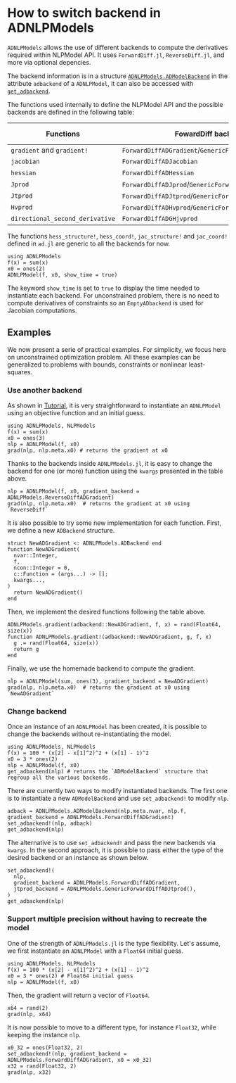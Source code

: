 # How to switch backend in ADNLPModels

`ADNLPModels` allows the use of different backends to compute the derivatives required within NLPModel API.
It uses `ForwardDiff.jl`, `ReverseDiff.jl`, and more via optional depencies.

The backend information is in a structure [`ADNLPModels.ADModelBackend`](@ref) in the attribute `adbackend` of a `ADNLPModel`, it can also be accessed with [`get_adbackend`](@ref).

The functions used internally to define the NLPModel API and the possible backends are defined in the following table:

| Functions | FowardDiff backends | ReverseDiff backends | Zygote backends | Enzyme backend | Sparse backend |
| --------- | ------------------- | -------------------- | --------------- | -------------- | -------------- |
| `gradient` and `gradient!` | `ForwardDiffADGradient`/`GenericForwardDiffADGradient` | `ReverseDiffADGradient`/`GenericReverseDiffADGradient` | `ZygoteADGradient` | `EnzymeADGradient` | -- |
| `jacobian` | `ForwardDiffADJacobian` | `ReverseDiffADJacobian` | `ZygoteADJacobian` | -- | `SparseADJacobian` |
| `hessian` | `ForwardDiffADHessian` | `ReverseDiffADHessian` | `ZygoteADHessian` | -- | `SparseADHessian`/`SparseReverseADHessian` |
| `Jprod` | `ForwardDiffADJprod`/`GenericForwardDiffADJprod` | `ReverseDiffADJprod`/`GenericReverseDiffADJprod` | `ZygoteADJprod` | -- | -- |
| `Jtprod` | `ForwardDiffADJtprod`/`GenericForwardDiffADJtprod` | `ReverseDiffADJtprod`/`GenericReverseDiffADJtprod` | `ZygoteADJtprod` | -- | -- |
| `Hvprod` | `ForwardDiffADHvprod`/`GenericForwardDiffADHvprod` | `ReverseDiffADHvprod`/`GenericReverseDiffADHvprod` | -- | -- | -- |
| `directional_second_derivative` | `ForwardDiffADGHjvprod` | -- | -- | -- | -- |

The functions `hess_structure!`, `hess_coord!`, `jac_structure!` and `jac_coord!` defined in `ad.jl` are generic to all the backends for now.

```@example ex1
using ADNLPModels
f(x) = sum(x)
x0 = ones(2)
ADNLPModel(f, x0, show_time = true)
```

The keyword `show_time` is set to `true` to display the time needed to instantiate each backend.
For unconstrained problem, there is no need to compute derivatives of constraints so an `EmptyADbackend` is used for Jacobian computations.

## Examples

We now present a serie of practical examples. For simplicity, we focus here on unconstrained optimization problem. All these examples can be generalized to problems with bounds, constraints or nonlinear least-squares.

### Use another backend

As shown in [Tutorial](@ref), it is very straightforward to instantiate an `ADNLPModel` using an objective function and an initial guess.

```@example adnlp
using ADNLPModels, NLPModels
f(x) = sum(x)
x0 = ones(3)
nlp = ADNLPModel(f, x0)
grad(nlp, nlp.meta.x0) # returns the gradient at x0
```

Thanks to the backends inside `ADNLPModels.jl`, it is easy to change the backend for one (or more) function using the `kwargs` presented in the table above.

```@example adnlp
nlp = ADNLPModel(f, x0, gradient_backend = ADNLPModels.ReverseDiffADGradient)
grad(nlp, nlp.meta.x0)  # returns the gradient at x0 using `ReverseDiff`
```

It is also possible to try some new implementation for each function. First, we define a new `ADBackend` structure.

```@example adnlp
struct NewADGradient <: ADNLPModels.ADBackend end
function NewADGradient(
  nvar::Integer,
  f,
  ncon::Integer = 0,
  c::Function = (args...) -> [];
  kwargs...,
)
  return NewADGradient()
end
```

Then, we implement the desired functions following the table above.

```@example adnlp
ADNLPModels.gradient(adbackend::NewADGradient, f, x) = rand(Float64, size(x))
function ADNLPModels.gradient!(adbackend::NewADGradient, g, f, x)
  g .= rand(Float64, size(x))
  return g
end
```

Finally, we use the homemade backend to compute the gradient.

```@example adnlp
nlp = ADNLPModel(sum, ones(3), gradient_backend = NewADGradient)
grad(nlp, nlp.meta.x0)  # returns the gradient at x0 using `NewADGradient`
```

### Change backend

Once an instance of an `ADNLPModel` has been created, it is possible to change the backends without re-instantiating the model.

```@example adnlp2
using ADNLPModels, NLPModels
f(x) = 100 * (x[2] - x[1]^2)^2 + (x[1] - 1)^2
x0 = 3 * ones(2)
nlp = ADNLPModel(f, x0)
get_adbackend(nlp) # returns the `ADModelBackend` structure that regroup all the various backends.
```

There are currently two ways to modify instantiated backends. The first one is to instantiate a new `ADModelBackend` and use `set_adbackend!` to modify `nlp`.

```@example adnlp2
adback = ADNLPModels.ADModelBackend(nlp.meta.nvar, nlp.f, gradient_backend = ADNLPModels.ForwardDiffADGradient)
set_adbackend!(nlp, adback)
get_adbackend(nlp)
```

The alternative is to use `set_adbackend!` and pass the new backends via `kwargs`. In the second approach, it is possible to pass either the type of the desired backend or an instance as shown below.

```@example adnlp2
set_adbackend!(
  nlp,
  gradient_backend = ADNLPModels.ForwardDiffADGradient,
  jtprod_backend = ADNLPModels.GenericForwardDiffADJtprod(),
)
get_adbackend(nlp)
```

### Support multiple precision without having to recreate the model

One of the strength of `ADNLPModels.jl` is the type flexibility. Let's assume, we first instantiate an `ADNLPModel` with a `Float64` initial guess.

```@example adnlp3
using ADNLPModels, NLPModels
f(x) = 100 * (x[2] - x[1]^2)^2 + (x[1] - 1)^2
x0 = 3 * ones(2) # Float64 initial guess
nlp = ADNLPModel(f, x0)
```

Then, the gradient will return a vector of `Float64`.

```@example adnlp3
x64 = rand(2)
grad(nlp, x64)
```

It is now possible to move to a different type, for instance `Float32`, while keeping the instance `nlp`.

```@example adnlp3
x0_32 = ones(Float32, 2)
set_adbackend!(nlp, gradient_backend = ADNLPModels.ForwardDiffADGradient, x0 = x0_32)
x32 = rand(Float32, 2)
grad(nlp, x32)
```
